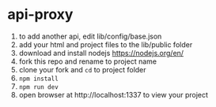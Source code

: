# api-proxy

1. to add another api, edit lib/config/base.json
1. add your html and project files to the lib/public folder
1. download and install nodejs https://nodejs.org/en/
1. fork this repo and rename to project name
1. clone your fork and `cd` to project folder
1. `npm install`
1. `npm run dev`
1. open browser at http://localhost:1337 to view your project